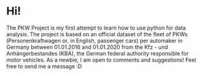 # Hi! 

The PKW Project is my first attempt to learn how to use python for data analysis. The project is based on an official dataset of the fleet of PKWs (Personenkraftwagen or, in English, passenger cars) per automaker in Germany between 01.01.2016 and 01.01.2020 from the Kfz - und Anhängerbestandes (KBA), the German federal authority responsible for motor vehicles. As a newbie, I am open to comments and suggestions! Feel free to send me a message :D
